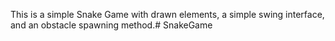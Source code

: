 This is a simple Snake Game with drawn elements, a simple swing interface, and an obstacle spawning method.# SnakeGame
